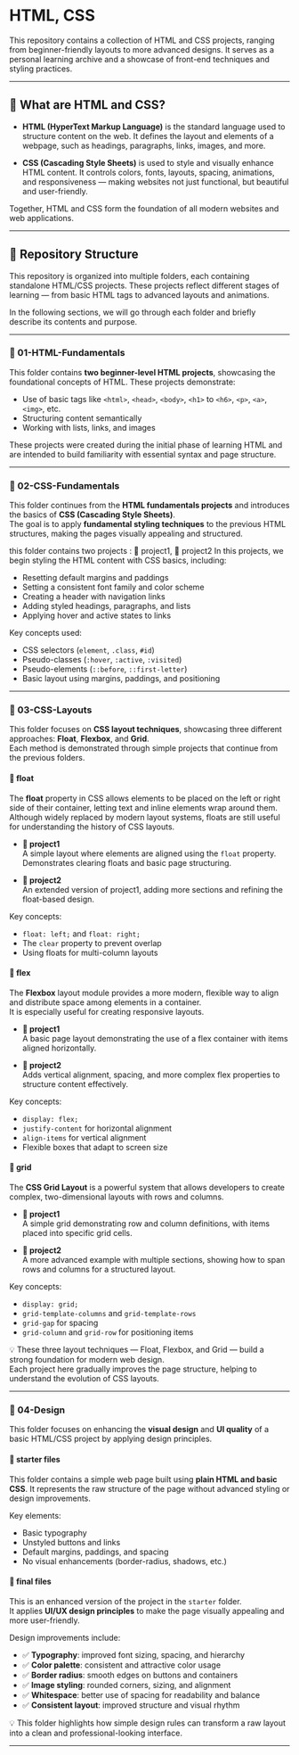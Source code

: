 # HTML, CSS

This repository contains a collection of HTML and CSS projects, ranging from beginner-friendly layouts to more advanced designs. It serves as a personal learning archive and a showcase of front-end techniques and styling practices.

---

## 🧱 What are HTML and CSS?

- **HTML (HyperText Markup Language)** is the standard language used to structure content on the web. It defines the layout and elements of a webpage, such as headings, paragraphs, links, images, and more.

- **CSS (Cascading Style Sheets)** is used to style and visually enhance HTML content. It controls colors, fonts, layouts, spacing, animations, and responsiveness — making websites not just functional, but beautiful and user-friendly.

Together, HTML and CSS form the foundation of all modern websites and web applications.

---

## 📁 Repository Structure

This repository is organized into multiple folders, each containing standalone HTML/CSS projects. These projects reflect different stages of learning — from basic HTML tags to advanced layouts and animations.

In the following sections, we will go through each folder and briefly describe its contents and purpose.

---

### 📂 01-HTML-Fundamentals

This folder contains **two beginner-level HTML projects**, showcasing the foundational concepts of HTML. These projects demonstrate:

- Use of basic tags like `<html>`, `<head>`, `<body>`, `<h1>` to `<h6>`, `<p>`, `<a>`, `<img>`, etc.
- Structuring content semantically
- Working with lists, links, and images

These projects were created during the initial phase of learning HTML and are intended to build familiarity with essential syntax and page structure.

---

### 📂 02-CSS-Fundamentals

This folder continues from the **HTML fundamentals projects** and introduces the basics of **CSS (Cascading Style Sheets)**.  
The goal is to apply **fundamental styling techniques** to the previous HTML structures, making the pages visually appealing and structured.

this folder contains two projects : 📁 project1, 📁 project2
In this projects, we begin styling the HTML content with CSS basics, including:

- Resetting default margins and paddings  
- Setting a consistent font family and color scheme  
- Creating a header with navigation links  
- Adding styled headings, paragraphs, and lists  
- Applying hover and active states to links  

Key concepts used:
- CSS selectors (`element`, `.class`, `#id`)  
- Pseudo-classes (`:hover`, `:active`, `:visited`)  
- Pseudo-elements (`::before`, `::first-letter`)  
- Basic layout using margins, paddings, and positioning  

---

### 📂 03-CSS-Layouts

This folder focuses on **CSS layout techniques**, showcasing three different approaches: **Float**, **Flexbox**, and **Grid**.  
Each method is demonstrated through simple projects that continue from the previous folders.

#### 📁 float

The **float** property in CSS allows elements to be placed on the left or right side of their container, letting text and inline elements wrap around them.  
Although widely replaced by modern layout systems, floats are still useful for understanding the history of CSS layouts.

- **📁 project1**  
  A simple layout where elements are aligned using the `float` property.  
  Demonstrates clearing floats and basic page structuring.

- **📁 project2**  
  An extended version of project1, adding more sections and refining the float-based design.  

Key concepts:
- `float: left;` and `float: right;`  
- The `clear` property to prevent overlap  
- Using floats for multi-column layouts  

#### 📁 flex

The **Flexbox** layout module provides a more modern, flexible way to align and distribute space among elements in a container.  
It is especially useful for creating responsive layouts.

- **📁 project1**  
  A basic page layout demonstrating the use of a flex container with items aligned horizontally.

- **📁 project2**  
  Adds vertical alignment, spacing, and more complex flex properties to structure content effectively.

Key concepts:
- `display: flex;`  
- `justify-content` for horizontal alignment  
- `align-items` for vertical alignment  
- Flexible boxes that adapt to screen size  

#### 📁 grid

The **CSS Grid Layout** is a powerful system that allows developers to create complex, two-dimensional layouts with rows and columns.

- **📁 project1**  
  A simple grid demonstrating row and column definitions, with items placed into specific grid cells.

- **📁 project2**  
  A more advanced example with multiple sections, showing how to span rows and columns for a structured layout.

Key concepts:
- `display: grid;`  
- `grid-template-columns` and `grid-template-rows`  
- `grid-gap` for spacing  
- `grid-column` and `grid-row` for positioning items  

💡 These three layout techniques — Float, Flexbox, and Grid — build a strong foundation for modern web design.  
Each project here gradually improves the page structure, helping to understand the evolution of CSS layouts.

---

### 📂 04-Design

This folder focuses on enhancing the **visual design** and **UI quality** of a basic HTML/CSS project by applying design principles.

#### 📁 starter files

This folder contains a simple web page built using **plain HTML and basic CSS**. It represents the raw structure of the page without advanced styling or design improvements.

Key elements:
- Basic typography
- Unstyled buttons and links
- Default margins, paddings, and spacing
- No visual enhancements (border-radius, shadows, etc.)

#### 📁 final files

This is an enhanced version of the project in the `starter` folder.  
It applies **UI/UX design principles** to make the page visually appealing and more user-friendly.

Design improvements include:
- ✅ **Typography**: improved font sizing, spacing, and hierarchy  
- ✅ **Color palette**: consistent and attractive color usage  
- ✅ **Border radius**: smooth edges on buttons and containers  
- ✅ **Image styling**: rounded corners, sizing, and alignment  
- ✅ **Whitespace**: better use of spacing for readability and balance  
- ✅ **Consistent layout**: improved structure and visual rhythm  

💡 This folder highlights how simple design rules can transform a raw layout into a clean and professional-looking interface.

---

